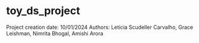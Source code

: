 # toy_ds_project
Project creation date: 10/01/2024
Authors: Leticia Scudeller Carvalho, Grace Leishman, Nimrita Bhogal, Amishi Arora
